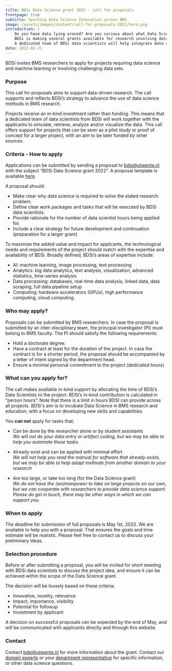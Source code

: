 ```yaml
---
title: BDSi Data Science grant 2022 - call for proposals
frontpage: true
subtitle: Sparking Data Science Innovation across BMS
image: /assets/images/content/call-for-proposals-2021/hero.png
introduction: |
    Do you have data lying around? Are you curious about what Data Science can mean for your research?\n
    BDSi is making several grants available for research involving data science. The grant is meant for projects exploring new ideas, or as a first step to qualify for external funding.\n
    A dedicated team of BDSi data scientists will help integrate data science into your project.
date: 2022-02-21
---
```


BDSi invites BMS researchers to apply for projects requiring data science and machine learning or involving challenging data sets.

### Purpose

This call for proposals aims to support data-driven research. The call supports and reflects BDSi’s strategy to advance the use of data science methods in BMS research.

Projects receive an in-kind investment rather than funding. This means that a dedicated team of data scientists from BDSi will work together with the applicants to simulate, retrieve, analyze and/or visualize the data. This call offers support for projects that can be seen as a pilot study or proof of concept for a larger project, with an aim to be later funded by other sources.

### Criteria - How to apply

Applications can be submitted by sending a proposal to [bdsi@utwente.nl](mailto:bdsi@utwente.nl?subject=BDSi%20Data%20Science%20grant%202022) with the subject “BDSi Data Science grant 2022”. A proposal template is available [here](/assets/files/templates/BDSi-grant-template.docx).

A proposal should:

-   Make clear why data science is required to solve the stated research problem.
-   Define clear work packages and tasks that will be executed by BDSi data scientists.
-   Provide rationale for the number of data scientist hours being applied for.
-   Include a clear strategy for future development and continuation (preparation for a larger grant)

To maximize the added value and impact for applicants, the technological needs and requirements of the project should match with the expertise and availability of BDSi. Broadly defined, BDSi’s areas of expertise include:

-   AI: machine learning, image processing, text processing
-   Analytics: big data analytics, text analysis, visualization, advanced statistics, time-series analysis
-   Data processing: databases, real-time data analysis, linked data, data scraping, full data pipeline setup
-   Computing: hardware accelerators (GPUs), high performance computing, cloud computing.

### Who may apply?

Proposals can be submitted by BMS researchers. In case the proposal is submitted by an inter-disciplinary team, the principal investigator (PI) must belong to BMS faculty. The PI should satisfy the following requirements:

-   Hold a doctorate degree.
-   Have a contract at least for the duration of the project. In case the contract is for a shorter period, the proposal should be accompanied by a letter of intent signed by the department head.
-   Ensure a minimal personal commitment to the project (dedicated hours)

### What can you apply for?

The call makes available in-kind support by allocating the time of BDSi’s Data Scientists to the project. BDSi’s in-kind contribution is calculated in “person hours”. Note that there is a limit in hours BDSI can provide across all projects. BDSi's aim is to incubate Data Science in BMS research and education, with a focus on developing new skills and capabilities.

You **can not** apply for tasks that;

-   Can be done by the researcher alone or by student assistants  
     _We will not do your data entry or artifact coding, but we may be able to help you automate these tasks._

-   Already exist and can be applied with minimal effort  
     _We will not help you read the manual for software that already exists, but we may be able to help adapt methods from another domain to your research_

-   Are too large, or take too long (for the Data Science grant)  
     _We do not have the (wo)manpower to take on large projects on our own, but we can cooperate with researchers to provide data science support. Please do get in touch, there may be other ways in which we can support you._

### When to apply

The deadline for submission of full proposals is May 1st, 2022. We are available to help you with a proposal. That ensures the goals and time estimate will be realistic. Please feel free to contact us to discuss your preliminary ideas.

### Selection procedure

Before or after submitting a proposal, you will be invited for short meeting with BDSi data scientists to discuss the project idea, and ensure it can be achieved within the scope of the Data Science grant.

The decision will be loosely based on these criteria;

-   Innovative, novelty, relevance
-   Impact, importance, visibility
-   Potential for followup
-   Investment by applicant

A decision on successful proposals can be expected by the end of May, and will be communicated with applicants directly and through this website.

### Contact

Contact [bdsi@utwente.nl](mailto:bdsi@utwente.nl?subject=BDSi%202021) for more information about the grant. Contact our [domain experts](/team/) or your [department representative](/team/) for specific information, or other data science questions.
